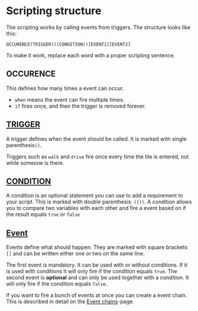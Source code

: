 # Scripting structure
The scripting works by calling events from triggers. The structure looks like this:

```mms
OCCURENCE(TRIGGER)((CONDITION))[EVENT1][EVENT2]
```
To make it work, replace each word with a proper scripting sentence.

## OCCURENCE
This defines how many times a event can occur.

- `when` means the event can fire multiple times.
- `if` fires once, and then the trigger is removed forever.

## [TRIGGER](_pages/Triggers)
A trigger defines when the event should be called. It is marked with single parenthesis`()`. 

Triggers such as `walk` and `drive` fire once every time the tile is entered, not while someone is there.

## [CONDITION](_pages/Conditions)
A condition is an optional statement you can use to add a requirement to your script. This is marked with double parenthesis: `(())`. A condition allows you to compare two variables with each other and fire a event based on if the result equals `true` or `false`

## [Event](_pages/Events)
Events define what should happen. They are marked with square brackets: `[]` and can be written either one or two on the same line.

The first event is mandatory. It can be used with or without conditions. If it is used with conditions it will only fire if the condition equals `true`. The second event is **optional** and can only be used together with a condition. It will only fire if the condition equals `false`.

If you want to fire a bunch of events at once you can create a event chain. This is described in detail on the [Event chains](_pages/EventChains)-page.

